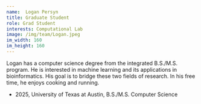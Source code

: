 ```yaml
---
name:  Logan Persyn
title: Graduate Student
role: Grad Student
interests: Computational Lab
image: /img/team/Logan.jpeg
im_width: 160
im_height: 160
---
```

Logan has a computer science degree from the integrated B.S./M.S. program. He is interested in machine learning and its applications in bioinformatics. His goal is to bridge these two fields of research. In his free time, he enjoys cooking and running.

* 2025, University of Texas at Austin,
B.S./M.S. Computer Science  
